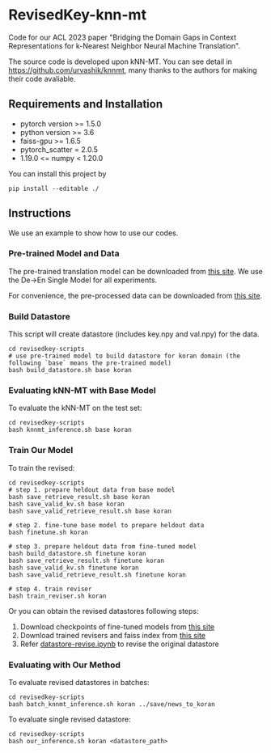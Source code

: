 # RevisedKey-knn-mt

Code for our ACL 2023 paper "Bridging the Domain Gaps in Context Representations for k-Nearest Neighbor Neural Machine Translation". 

The source code is developed upon kNN-MT. You can see detail in https://github.com/urvashik/knnmt, many thanks to the authors for making their code avaliable.

## Requirements and Installation

* pytorch version >= 1.5.0
* python version >= 3.6
* faiss-gpu >= 1.6.5
* pytorch_scatter = 2.0.5
* 1.19.0 <= numpy < 1.20.0

You can install this project by

```
pip install --editable ./
```

## Instructions

We use an example to show how to use our codes.

### Pre-trained Model and Data

The pre-trained translation model can be downloaded from [this site](https://github.com/pytorch/fairseq/blob/master/examples/wmt19/README.md).
We use the De->En Single Model for all experiments.

For convenience, the pre-processed data can be downloaded from [this site](https://drive.google.com/file/d/18TXCWzoKuxWKHAaCRgddd6Ub64klrVhV/view?usp=sharing).

### Build Datastore

This script will create datastore (includes key.npy and val.npy) for the data.

```
cd revisedkey-scripts
# use pre-trained model to build datastore for koran domain (the following `base` means the pre-trained model)
bash build_datastore.sh base koran
```

### Evaluating kNN-MT with Base Model

To evaluate the kNN-MT on the test set:

```
cd revisedkey-scripts
bash knnmt_inference.sh base koran
```

### Train Our Model

To train the revised:

```
cd revisedkey-scripts
# step 1. prepare heldout data from base model
bash save_retrieve_result.sh base koran
bash save_valid_kv.sh base koran
bash save_valid_retrieve_result.sh base koran

# step 2. fine-tune base model to prepare heldout data
bash finetune.sh koran

# step 3. prepare heldout data from fine-tuned model
bash build_datastore.sh finetune koran
bash save_retrieve_result.sh finetune koran
bash save_valid_kv.sh finetune koran
bash save_valid_retrieve_result.sh finetune koran

# step 4. train reviser
bash train_reviser.sh koran
```

Or you can obtain the revised datastores following steps:
1. Download checkpoints of fine-tuned models from [this site](https://drive.google.com/file/d/1vaftBeajBj3VWIYAdqLqWqR5GCiYk1VN/view?usp=sharing)
2. Download trained revisers and faiss index from [this site](https://drive.google.com/file/d/1XAPJTANXXNjNZGjy1DVLjc5_Y8R_GF2Z/view?usp=sharing)
3. Refer [datastore-revise.ipynb](https://github.com/DeepLearnXMU/RevisedKey-knn-mt/blob/main/datastore-revise.ipynb) to revise the original datastore


### Evaluating with Our Method

To evaluate revised datastores in batches:

```
cd revisedkey-scripts
bash batch_knnmt_inference.sh koran ../save/news_to_koran
```

To evaluate single revised datastore:

```
cd revisedkey-scripts
bash our_inference.sh koran <datastore_path>
```
